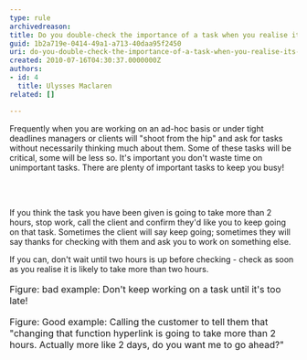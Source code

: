 ```yaml
---
type: rule
archivedreason: 
title: Do you double-check the importance of a task when you realise it's going to take more than 2 hours?
guid: 1b2a719e-0414-49a1-a713-40daa95f2450
uri: do-you-double-check-the-importance-of-a-task-when-you-realise-its-going-to-take-more-than-2-hours
created: 2010-07-16T04:30:37.0000000Z
authors:
- id: 4
  title: Ulysses Maclaren
related: []

---
```



Frequently when you are working on an ad-hoc basis or under tight deadlines managers or clients will &quot;shoot from the hip&quot; and ask for tasks without necessarily thinking much about them. Some of these tasks will be critical, some will be less so. It's important you don't waste time on unimportant tasks. There are plenty of important tasks to keep you busy! 

<br><excerpt class='endintro'></excerpt><br>

  <p>If you think the task you have been given is going to take more than 2 hours, stop work, call the client and confirm they'd like you to keep going on that task. Sometimes the client will say keep going; sometimes they will say thanks for checking with them and ask you to work on something else. </p>
<p>If you can, don't wait until two hours is up before checking - check as soon as you realise it is likely to take more than two hours.<br>
<br>
<img alt="" src="/PublishingImages/ManinthePeatBog.jpg" /><br>
<font class="ms-rteCustom-FigureBad" size="+0">Figure&#58; bad example&#58; Don't keep working on a task until it's too late!</font><br>
<br>
<img alt="" src="/PublishingImages/bush_on_the_phone.jpg" /><br>
<font class="ms-rteCustom-FigureGood" size="+0">Figure&#58; Good example&#58;&#160;Calling the customer to tell them that &quot;changing that function hyperlink is going to take more than 2 hours. Actually more like 2 days, do you want me to go ahead?&quot;</font></p>



